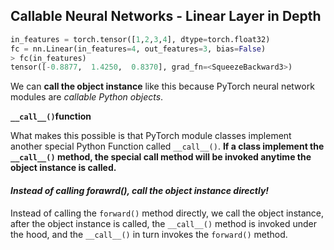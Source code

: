 ## Callable Neural Networks - Linear Layer in Depth

```python
in_features = torch.tensor([1,2,3,4], dtype=torch.float32)
fc = nn.Linear(in_features=4, out_features=3, bias=False)
> fc(in_features)
tensor([-0.8877,  1.4250,  0.8370], grad_fn=<SqueezeBackward3>)
```

We can **call the object instance** like this because PyTorch neural network modules are *callable Python objects*.

**`__call__()`function**

What makes this possible is that PyTorch module classes implement another special Python Function called `__call__()`. **If a class implement the `__call__()` method, the special call method will be invoked anytime the object instance is called.**

#### *Instead of calling forawrd(), call the object instance directly!*

Instead of calling the `forward()` method directly, we call the object instance, after the object instance is called, the `__call__()` method is invoked under the hood, and the `__call__()` in turn invokes the `forward()` method.
